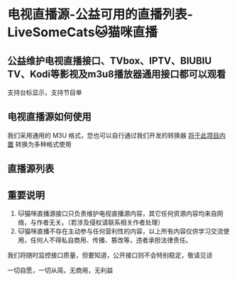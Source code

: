 # 电视直播源-公益可用的直播列表-LiveSomeCats🐱猫咪直播
## 公益维护电视直播接口、TVbox、IPTV、BIUBIU TV、Kodi等影视及m3u8播放器通用接口都可以观看
支持台标显示，支持节目单
## 电视直播源如何使用
我们采用通用的 M3U 格式，您也可以自行通过我们开发的转换器 [将于此项目内置](https://github.com/tvsuper/epg) 转换为多种格式使用
## 直播源列表

## 重要说明
1. 🐱猫咪直播源接口只负责维护电视直播源内容，其它任何资源内容均来自网络，与作者无关。（若涉及侵权请联系相关作者处理）
2. 🐱猫咪直播不存在主动参与任何营利性的内容，以上所有内容仅供学习交流使用，任何人不得私自商用、传播、篡改等，违者承担法律责任。

我们将随时监控接口质量，但要知道，公开接口则不会特别稳定，敬请见谅

一切自愿，一切从简，无商用，无利益